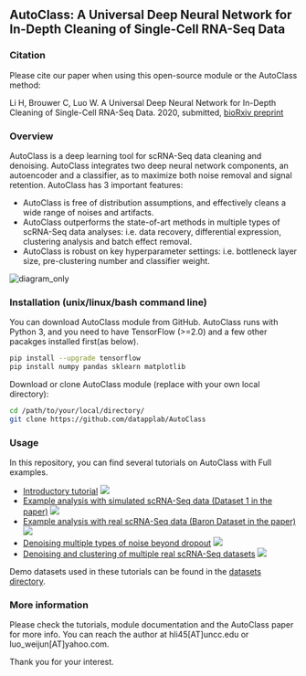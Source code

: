## AutoClass: A Universal Deep Neural Network for In-Depth Cleaning of Single-Cell RNA-Seq Data

### Citation

Please cite our paper when using this open-source module or the AutoClass method:

Li H, Brouwer C, Luo W. A Universal Deep Neural Network for In-Depth Cleaning of Single-Cell RNA-Seq Data. 2020, submitted, <a href=https://doi.org/10.1101/2020.12.04.412247>bioRxiv preprint</a>


### Overview

AutoClass is a deep learning tool for scRNA-Seq data cleaning and denoising. AutoClass integrates two deep neural network components, an autoencoder and a classifier, as to maximize both noise removal and signal retention.
AutoClass has 3 important features:
* AutoClass is free of distribution assumptions, and effectively cleans a wide range of noises and artifacts.
* AutoClass outperforms the state-of-art methods in multiple types of scRNA-Seq data analyses: i.e. data recovery, differential expression, clustering analysis and batch effect removal. 
* AutoClass is robust on key hyperparameter settings: i.e. bottleneck layer size, pre-clustering number and classifier weight.


![diagram_only](https://user-images.githubusercontent.com/45580592/88548409-0e292e00-cfed-11ea-99e6-03fb82d544e4.png)

### Installation (unix/linux/bash command line)

You can download AutoClass module from GitHub. AutoClass runs with Python 3, and you need to have TensorFlow (>=2.0) and a few other pacakges installed first(as below).
``` bash
pip install --upgrade tensorflow
pip install numpy pandas sklearn matplotlib
```
Download or clone AutoClass module (replace with your own local directory):
``` bash
cd /path/to/your/local/directory/
git clone https://github.com/datapplab/AutoClass
```

### Usage
In this repository, you can find several tutorials on AutoClass with Full examples.
* [Introductory tutorial](Tutorial.ipynb)      [![](https://colab.research.google.com/assets/colab-badge.svg)](https://colab.research.google.com/github/datapplab/AutoClass/blob/master/Tutorial.ipynb)
* [Example analysis with simulated scRNA-Seq data (Dataset 1 in the paper)](Examples/Analysis_on_Dataset1.ipynb)      [![](https://colab.research.google.com/assets/colab-badge.svg)](https://colab.research.google.com/github/datapplab/AutoClass/blob/master/Examples/Analysis_on_Dataset1.ipynb)
* [Example analysis with real scRNA-Seq data (Baron Dataset in the paper)](Examples/Baron_dataset.ipynb)      [![](https://colab.research.google.com/assets/colab-badge.svg)](https://colab.research.google.com/github/datapplab/AutoClass/blob/master/Examples/Baron_dataset.ipynb)
* [Denoising multiple types of noise beyond dropout](Examples/Denoise_Other_Noise_Types.ipynb)      [![](https://colab.research.google.com/assets/colab-badge.svg)](https://colab.research.google.com/github/datapplab/AutoClass/blob/master/Examples/Denoise_Other_Noise_Types.ipynb)
* [Denoising and clustering of multiple real scRNA-Seq datasets](Examples/Real_datasets_clustering.ipynb)      [![](https://colab.research.google.com/assets/colab-badge.svg)](https://colab.research.google.com/github/datapplab/AutoClass/blob/master/Examples/Real_datasets_clustering.ipynb)

Demo datasets used in these tutorials can be found in the [datasets directory](datasets/).

### More information

Please check the tutorials, module documentation and the AutoClass paper for more info.
You can reach the author at hli45[AT]uncc.edu or luo_weijun[AT]yahoo.com.

Thank you for your interest.
